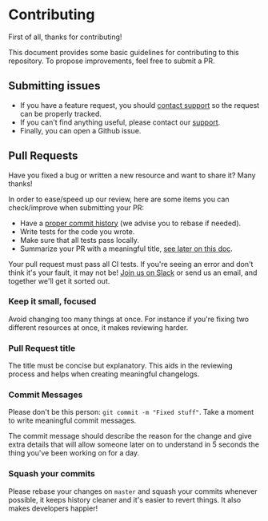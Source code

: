 # Contributing

First of all, thanks for contributing!

This document provides some basic guidelines for contributing to this repository.
To propose improvements, feel free to submit a PR.

## Submitting issues

* If you have a feature request, you should [contact support][1] so the request
can be properly tracked.
* If you can't find anything useful, please contact our [support][1].
* Finally, you can open a Github issue.

## Pull Requests

Have you fixed a bug or written a new resource and want to share it? Many thanks!

In order to ease/speed up our review, here are some items you can check/improve
when submitting your PR:

* Have a [proper commit history](#commits) (we advise you to rebase if needed).
* Write tests for the code you wrote.
* Make sure that all tests pass locally.
* Summarize your PR with a meaningful title, [see later on this doc](#pull-request-title).

Your pull request must pass all CI tests. If you're seeing
an error and don't think it's your fault, it may not be! [Join us on Slack][2]
or send us an email, and together we'll get it sorted out.

### Keep it small, focused

Avoid changing too many things at once. For instance if you're fixing two different
resources at once, it makes reviewing harder.

### Pull Request title

The title must be concise but explanatory. This aids in the reviewing process and helps when creating meaningful changelogs.

### Commit Messages

Please don't be this person: `git commit -m "Fixed stuff"`. Take a moment to
write meaningful commit messages.

The commit message should describe the reason for the change and give extra details
that will allow someone later on to understand in 5 seconds the thing you've been
working on for a day.

### Squash your commits

Please rebase your changes on `master` and squash your commits whenever possible,
it keeps history cleaner and it's easier to revert things. It also makes developers
happier!


[1]: https://docs.datadoghq.com/help
[2]: https://datadoghq.slack.com

